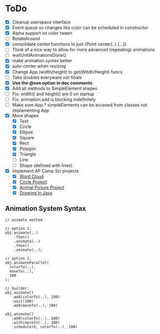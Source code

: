 # ToDo

- [x] Cleanup userspace interface
- [x] Event queue so changes like color can be scheduled in constructor
- [x] Alpha support on color tween
- [ ] RotateAround
- [x] consolidate center functions to just (Point center(..) {...})
- [ ] Think of a nice way to allow for more advanced (repeating) animations
- [ ] waitUntilAnimationsDone()
- [x] make animation syntax better
- [x] auto-center when resizing
- [x] Change App.(width/height) to get(Witdh/Height) funcs
- [ ] Take doubles everyware not floats
- [x] **Use the @see option in doc comments**
- [x] Add all methods to SimpleElement shapes
- [ ] Fix: width() and height() are 0 on startup
- [ ] Fix: animation.add is blocking indefinitely
- [ ] Make sure App.* simpleElements can be accesed from classes not implamenting App
- [x] More shapes
    - [x] Text
    - [x] Circle
    - [x] Ellipse
    - [x] Square
    - [x] Rect
    - [X] Polygon
    - [X] Triangle
    - [ ] Line
    - [ ] Shape (defined with lines)
- [x] Implement AP Comp Sci projects
    - [x] [Word Cloud](https://docs.google.com/document/d/1GOs7tV1H-8BvQ8FgcuiKjyiyETvBjs0HPZafjlhFQrM/edit)
    - [x] [Circle Project](https://docs.google.com/document/d/17G1bk18IFnorgn0XjBcsMrQ6uRTAL1kn6Gg93vklWjE/edit)
    - [x] [Animal Picture Project](https://docs.google.com/document/d/17Iel76mm__A9nA3fIcip61Ptzu7U-aMpEYBHa1Q90Lc/edit)
    - [x] [Drawing In Java](https://docs.google.com/document/d/17lmYbPJ0cjfNE0eciiLz9lq6_Lv_szioOGv89B4EE84/edit)

## Animation System Syntax

```
// animate method

// option 1:
obj.animate(..)
    .then()
    .animate(..)
    .then()
    .animate(..);

// option 2:
obj.animateParallel(
  colorTo(..),
  moveTo(..),
  100
);

// builder:
obj.animate()
   .add(colorTo(..), 100)
   .wait(100)
   .add(moveTo(..), 100)

obj.animate()
   .add(colorTo(..), 100)
   .with(moveTo(..), 100)
   .schedule(0, colorTo(..), 100)
```